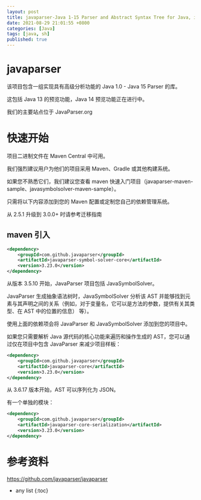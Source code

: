```yaml
---
layout: post
title: javaparser-Java 1-15 Parser and Abstract Syntax Tree for Java, including preview features to Java 13
date: 2021-08-29 21:01:55 +0800
categories: [Java]
tags: [java, sh]
published: true
---
```


# javaparser

该项目包含一组实现具有高级分析功能的 Java 1.0 - Java 15 Parser 的库。 

这包括 Java 13 的预览功能，Java 14 预览功能正在进行中。

我们的主要站点位于 JavaParser.org

# 快速开始

项目二进制文件在 Maven Central 中可用。

我们强烈建议用户为他们的项目采用 Maven、Gradle 或其他构建系统。 

如果您不熟悉它们，我们建议您查看 maven 快速入门项目（javaparser-maven-sample、javasymbolsolver-maven-sample）。

只需将以下内容添加到您的 Maven 配置或定制您自己的依赖管理系统。

从 2.5.1 升级到 3.0.0+ 时请参考迁移指南

## maven 引入

```xml
<dependency>
    <groupId>com.github.javaparser</groupId>
    <artifactId>javaparser-symbol-solver-core</artifactId>
    <version>3.23.0</version>
</dependency>
```


从版本 3.5.10 开始，JavaParser 项目包括 JavaSymbolSolver。 

JavaParser 生成抽象语法树时，JavaSymbolSolver 分析该 AST 并能够找到元素与其声明之间的关系（例如，对于变量名，它可以是方法的参数，提供有关其类型、在 AST 中的位置的信息） 等）。

使用上面的依赖项会将 JavaParser 和 JavaSymbolSolver 添加到您的项目中。 

如果您只需要解析 Java 源代码的核心功能来遍历和操作生成的 AST，您可以通过仅在项目中包含 JavaParser 来减少项目样板：

```xml
<dependency>
    <groupId>com.github.javaparser</groupId>
    <artifactId>javaparser-core</artifactId>
    <version>3.23.0</version>
</dependency>
```

从 3.6.17 版本开始，AST 可以序列化为 JSON。 

有一个单独的模块：

```xml
<dependency>
    <groupId>com.github.javaparser</groupId>
    <artifactId>javaparser-core-serialization</artifactId>
    <version>3.23.0</version>
</dependency>
```

# 参考资料

https://github.com/javaparser/javaparser

* any list
{:toc}